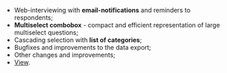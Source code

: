 - Web-interviewing with **email-notifications** and reminders to respondents;
- **Multiselect combobox** - compact and efficient representation of large multiselect questions;
- Cascading selection with **list of categories**;
- Bugfixes and improvements to the data export;
- Other changes and improvements;
- [View](/release-notes/version-19-04).
